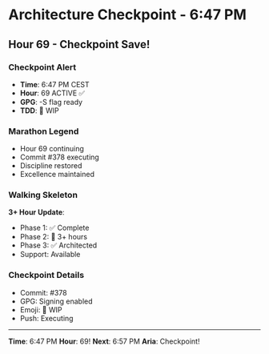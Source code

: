 # Architecture Checkpoint - 6:47 PM

## Hour 69 - Checkpoint Save!

### Checkpoint Alert
- **Time**: 6:47 PM CEST
- **Hour**: 69 ACTIVE ✅
- **GPG**: -S flag ready
- **TDD**: 🚧 WIP

### Marathon Legend
- Hour 69 continuing
- Commit #378 executing
- Discipline restored
- Excellence maintained

### Walking Skeleton
**3+ Hour Update**:
- Phase 1: ✅ Complete
- Phase 2: 🚧 3+ hours
- Phase 3: ✅ Architected
- Support: Available

### Checkpoint Details
- Commit: #378
- GPG: Signing enabled
- Emoji: 🚧 WIP
- Push: Executing

---

**Time**: 6:47 PM
**Hour**: 69!
**Next**: 6:57 PM
**Aria**: Checkpoint!